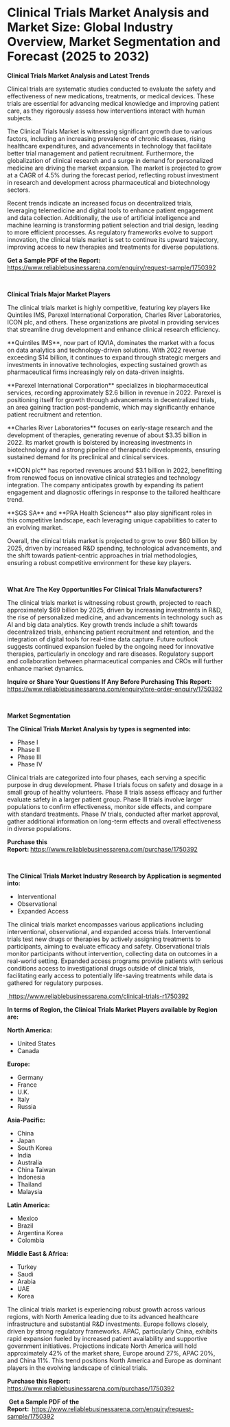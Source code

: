 <p><h1>Clinical Trials Market Analysis and Market Size: Global Industry Overview, Market Segmentation and Forecast (2025 to 2032)</h1></p><p><strong>Clinical Trials Market Analysis and Latest Trends</strong></p>
<p><p>Clinical trials are systematic studies conducted to evaluate the safety and effectiveness of new medications, treatments, or medical devices. These trials are essential for advancing medical knowledge and improving patient care, as they rigorously assess how interventions interact with human subjects. </p><p>The Clinical Trials Market is witnessing significant growth due to various factors, including an increasing prevalence of chronic diseases, rising healthcare expenditures, and advancements in technology that facilitate better trial management and patient recruitment. Furthermore, the globalization of clinical research and a surge in demand for personalized medicine are driving the market expansion. The market is projected to grow at a CAGR of 4.5% during the forecast period, reflecting robust investment in research and development across pharmaceutical and biotechnology sectors.</p><p>Recent trends indicate an increased focus on decentralized trials, leveraging telemedicine and digital tools to enhance patient engagement and data collection. Additionally, the use of artificial intelligence and machine learning is transforming patient selection and trial design, leading to more efficient processes. As regulatory frameworks evolve to support innovation, the clinical trials market is set to continue its upward trajectory, improving access to new therapies and treatments for diverse populations.</p></p>
<p><strong>Get a Sample PDF of the Report:&nbsp;</strong> <a href="https://www.reliablebusinessarena.com/enquiry/request-sample/1750392?utm_campaign=2116&utm_medium=2&utm_source=Github&utm_content=ia&utm_term=13042025&utm_id=clinical-trials">https://www.reliablebusinessarena.com/enquiry/request-sample/1750392</a></p>
<p>&nbsp;</p>
<p><strong>Clinical Trials Major Market Players</strong></p>
<p><p>The clinical trials market is highly competitive, featuring key players like Quintiles IMS, Parexel International Corporation, Charles River Laboratories, ICON plc, and others. These organizations are pivotal in providing services that streamline drug development and enhance clinical research efficiency.</p><p>**Quintiles IMS**, now part of IQVIA, dominates the market with a focus on data analytics and technology-driven solutions. With 2022 revenue exceeding $14 billion, it continues to expand through strategic mergers and investments in innovative technologies, expecting sustained growth as pharmaceutical firms increasingly rely on data-driven insights.</p><p>**Parexel International Corporation** specializes in biopharmaceutical services, recording approximately $2.6 billion in revenue in 2022. Parexel is positioning itself for growth through advancements in decentralized trials, an area gaining traction post-pandemic, which may significantly enhance patient recruitment and retention.</p><p>**Charles River Laboratories** focuses on early-stage research and the development of therapies, generating revenue of about $3.35 billion in 2022. Its market growth is bolstered by increasing investments in biotechnology and a strong pipeline of therapeutic developments, ensuring sustained demand for its preclinical and clinical services.</p><p>**ICON plc** has reported revenues around $3.1 billion in 2022, benefitting from renewed focus on innovative clinical strategies and technology integration. The company anticipates growth by expanding its patient engagement and diagnostic offerings in response to the tailored healthcare trend.</p><p>**SGS SA** and **PRA Health Sciences** also play significant roles in this competitive landscape, each leveraging unique capabilities to cater to an evolving market.</p><p>Overall, the clinical trials market is projected to grow to over $60 billion by 2025, driven by increased R&D spending, technological advancements, and the shift towards patient-centric approaches in trial methodologies, ensuring a robust competitive environment for these key players.</p></p>
<p>&nbsp;</p>
<p><strong>What Are The Key Opportunities For Clinical Trials Manufacturers?</strong></p>
<p><p>The clinical trials market is witnessing robust growth, projected to reach approximately $69 billion by 2025, driven by increasing investments in R&D, the rise of personalized medicine, and advancements in technology such as AI and big data analytics. Key growth trends include a shift towards decentralized trials, enhancing patient recruitment and retention, and the integration of digital tools for real-time data capture. Future outlook suggests continued expansion fueled by the ongoing need for innovative therapies, particularly in oncology and rare diseases. Regulatory support and collaboration between pharmaceutical companies and CROs will further enhance market dynamics.</p></p>
<p><strong>Inquire or Share Your Questions If Any Before Purchasing This Report:</strong> <a href="https://www.reliablebusinessarena.com/enquiry/pre-order-enquiry/1750392?utm_campaign=2116&utm_medium=2&utm_source=Github&utm_content=ia&utm_term=13042025&utm_id=clinical-trials">https://www.reliablebusinessarena.com/enquiry/pre-order-enquiry/1750392</a></p>
<p>&nbsp;</p>
<p><strong>Market Segmentation</strong></p>
<p><strong>The Clinical Trials Market Analysis by types is segmented into:</strong></p>
<p><ul><li>Phase I</li><li>Phase II</li><li>Phase III</li><li>Phase IV</li></ul></p>
<p><p>Clinical trials are categorized into four phases, each serving a specific purpose in drug development. Phase I trials focus on safety and dosage in a small group of healthy volunteers. Phase II trials assess efficacy and further evaluate safety in a larger patient group. Phase III trials involve larger populations to confirm effectiveness, monitor side effects, and compare with standard treatments. Phase IV trials, conducted after market approval, gather additional information on long-term effects and overall effectiveness in diverse populations.</p></p>
<p><strong>Purchase this Report:&nbsp;</strong><a href="https://www.reliablebusinessarena.com/purchase/1750392?utm_campaign=2116&utm_medium=2&utm_source=Github&utm_content=ia&utm_term=13042025&utm_id=clinical-trials">https://www.reliablebusinessarena.com/purchase/1750392</a></p>
<p>&nbsp;</p>
<p><strong>The Clinical Trials Market Industry Research by Application is segmented into:</strong></p>
<p><ul><li>Interventional</li><li>Observational</li><li>Expanded Access</li></ul></p>
<p><p>The clinical trials market encompasses various applications including interventional, observational, and expanded access trials. Interventional trials test new drugs or therapies by actively assigning treatments to participants, aiming to evaluate efficacy and safety. Observational trials monitor participants without intervention, collecting data on outcomes in a real-world setting. Expanded access programs provide patients with serious conditions access to investigational drugs outside of clinical trials, facilitating early access to potentially life-saving treatments while data is gathered for regulatory purposes.</p></p>
<p><a href="https://www.reliablebusinessarena.com/clinical-trials-r1750392?utm_campaign=2116&utm_medium=2&utm_source=Github&utm_content=ia&utm_term=13042025&utm_id=clinical-trials">&nbsp;https://www.reliablebusinessarena.com/clinical-trials-r1750392</a></p>
<p><strong>In terms of Region, the Clinical Trials Market Players available by Region are:</strong></p>
<p>
    <p> <strong> North America: </strong>
        <ul>
            <li>United States</li>
            <li>Canada</li>
        </ul>
        </p> 
    <p> <strong> Europe: </strong>
        <ul>
            <li>Germany</li>
            <li>France</li>
            <li>U.K.</li>
            <li>Italy</li>
            <li>Russia</li>
        </ul>
        </p> 
    <p> <strong> Asia-Pacific: </strong>
        <ul>
            <li>China</li>
            <li>Japan</li>
            <li>South Korea</li>
            <li>India</li>
            <li>Australia</li>
            <li>China Taiwan</li>
            <li>Indonesia</li>
            <li>Thailand</li>
            <li>Malaysia</li>
        </ul>
        </p> 
    <p> <strong> Latin America: </strong>
        <ul>
            <li>Mexico</li>
            <li>Brazil</li>
            <li>Argentina Korea</li>
            <li>Colombia</li>
        </ul>
        </p> 
    <p> <strong> Middle East & Africa: </strong>
        <ul>
            <li>Turkey</li>
            <li>Saudi</li>
            <li>Arabia</li>
            <li>UAE</li>
            <li>Korea</li>
        </ul>
    </p>
    </p>
<p><p>The clinical trials market is experiencing robust growth across various regions, with North America leading due to its advanced healthcare infrastructure and substantial R&D investments. Europe follows closely, driven by strong regulatory frameworks. APAC, particularly China, exhibits rapid expansion fueled by increased patient availability and supportive government initiatives. Projections indicate North America will hold approximately 42% of the market share, Europe around 27%, APAC 20%, and China 11%. This trend positions North America and Europe as dominant players in the evolving landscape of clinical trials.</p></p>
<p><strong>Purchase this Report: </strong><a href="https://www.reliablebusinessarena.com/purchase/1750392?utm_campaign=2116&utm_medium=2&utm_source=Github&utm_content=ia&utm_term=13042025&utm_id=clinical-trials">https://www.reliablebusinessarena.com/purchase/1750392</a></p>
<p>&nbsp;<strong>Get a Sample PDF of the Report:&nbsp;&nbsp;</strong><a href="https://www.reliablebusinessarena.com/enquiry/request-sample/1750392?utm_campaign=2116&utm_medium=2&utm_source=Github&utm_content=ia&utm_term=13042025&utm_id=clinical-trials">https://www.reliablebusinessarena.com/enquiry/request-sample/1750392</a></p>
<p><strong></strong></p>
<p><p></p><p></p><p></p></p>